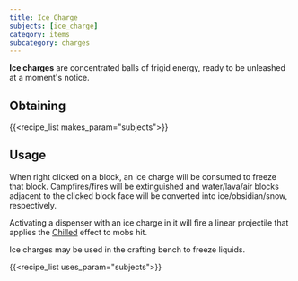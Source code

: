 ```yaml
---
title: Ice Charge
subjects: [ice_charge]
category: items
subcategory: charges
---
```


**Ice charges** are concentrated balls of frigid energy, ready to be unleashed at a moment's notice.

Obtaining
---------

{{<recipe_list makes_param="subjects">}}


Usage
-----

When right clicked on a block, an ice charge will be consumed to freeze that block. Campfires/fires will be extinguished and water/lava/air blocks adjacent to the clicked block face will be converted into ice/obsidian/snow, respectively.

Activating a dispenser with an ice charge in it will fire a linear projectile that applies the [Chilled](../../../cofh-core/status-effects) effect to mobs hit.

Ice charges may be used in the crafting bench to freeze liquids.

{{<recipe_list uses_param="subjects">}}